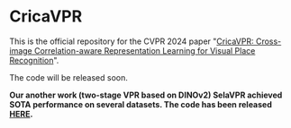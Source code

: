 # CricaVPR
This is the official repository for the CVPR 2024 paper "[CricaVPR: Cross-image Correlation-aware Representation Learning for Visual Place Recognition](https://arxiv.org/pdf/2402.19231.pdf)".

The code will be released soon.

**Our another work (two-stage VPR based on DINOv2) SelaVPR achieved SOTA performance on several datasets. The code has been released [HERE](https://github.com/Lu-Feng/SelaVPR).**
